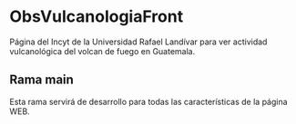 # ObsVulcanologiaFront

Página del Incyt de la Universidad Rafael Landívar para ver actividad vulcanológica del volcan de fuego en Guatemala.

## Rama main

Esta rama servirá de desarrollo para todas las características de la página WEB.
